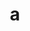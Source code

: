 ---
layout: cake
title:  a
type: cake
bannerimg: /banners/cakebanner
comic: cake_15.png
name: Oops
hovertext: heh heh
next: 16
prev: 14
---